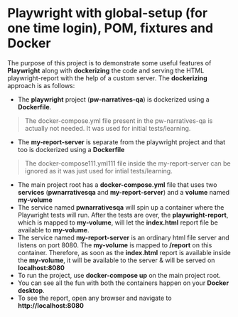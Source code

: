 # Playwright with global-setup (for one time login), POM, fixtures and Docker

The purpose of this project is to demonstrate some useful features of **Playwright** along with **dockerizing** the code and serving the HTML playwright-report with the help of a custom server.
The **dockerizing** approach is as follows:
- The **playwright** project (**pw-narratives-qa**) is dockerized using a **Dockerfile**.
> The docker-compose.yml file present in the pw-narratives-qa is actually not needed. It was used for initial tests/learning.
- The **my-report-server** is separate from the playwright project and that too is dockerized using a **Dockerfile**
> The docker-compose111.yml111 file inside the my-report-server can be ignored as it was just used for intial tests/learning.
- The main project root has a **docker-compose.yml** file that uses two **services** (**pwnarrativesqa** and **my-report-server**) and a **volume** named **my-volume**
- The service named **pwnarrativesqa** will spin up a container where the Playwright tests will run. After the tests are over, the **playwright-report**, which is mapped to **my-volume**, will let the **index.html** report file be available to **my-volume**.
- The service named **my-report-server** is an ordinary html file server and listens on port 8080. The **my-volume** is mapped to **/report** on this container. Therefore, as soon as the **index.html** report is available inside the **my-volume**, it will be available to the server & will be served on **localhost:8080**
- To run the project, use **docker-compose up** on the main project root.
- You can see all the fun with both the containers happen on your **Docker desktop**.
- To see the report, open any browser and navigate to **http://localhost:8080**